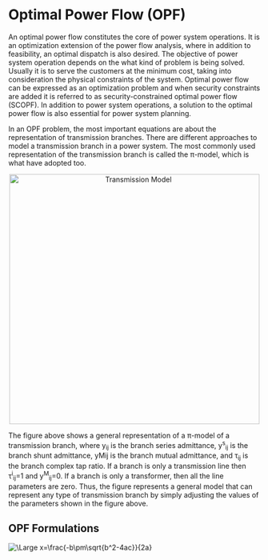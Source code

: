 # Optimal Power Flow (OPF)

An optimal power flow constitutes the core of power system operations. It is an optimization extension of the power flow analysis, where in addition to feasibility, an optimal dispatch is also desired. The objective of power system operation depends on the what kind of problem is being solved. Usually it is to serve the customers at the minimum cost, taking into consideration the physical constraints of the system. Optimal power flow can be expressed as an optimization problem and when security constraints are added it is referred to as security-constrained optimal power flow (SCOPF). In addition to power system operations, a solution to the optimal power flow is also essential for power system planning. 

In an OPF problem, the most important equations are about the representation of transmission branches. There are different approaches to model a transmission branch in a power system. The most commonly used representation of the transmission branch is called the π-model, which is what have adopted too.

<p align="center">
<img src="https://powersense.github.io//assets//opf//TransmissionModel.png" width="500" alt="Transmission Model">
</p>

The figure above shows a general representation of a π-model of a transmission branch, where y<sub>ij</sub> is the branch series admittance, y<sup>s</sup><sub>ij</sub> is the branch shunt admittance, yMij is the branch mutual admittance, and τ<sub>ij</sub> is the branch complex tap ratio. If a branch is only a transmission line then τ<sup>i</sup><sub>ij</sub>=1 and y<sup>M</sup><sub>ij</sub>=0. If a branch is only a transformer, then all the line parameters are zero. Thus, the figure represents a general model that can represent any type of transmission branch by simply adjusting the values of the parameters shown in the figure above.

## OPF Formulations

<img src="https://latex.codecogs.com/svg.latex?\Large&space;x=\frac{-b\pm\sqrt{b^2-4ac}}{2a}" title="\Large x=\frac{-b\pm\sqrt{b^2-4ac}}{2a}" />
